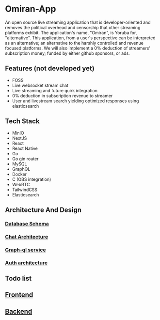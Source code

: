 # Omiran-App

An open source live streaming application that is developer-oriented and removes the political overhead and censorship that other streaming platforms exhibit. The application's name, "Omiran", is Yoruba for, "alternative". This application, from a user's perspective can be interpreted as an alternative; an alternative to the harshly controlled and revenue focused platforms. We will also implement a 0% deduction of streamers' subscription money; funded by either github sponsors, or ads.

## Features (not developed yet)

- FOSS
- Live websocket stream chat
- Live streaming and future quirk integration
- 0% deduction in subscription revenue to streamer
- User and livestream search yielding optimized responses using elasticsearch

## Tech Stack

- MinIO 
- NextJS
- React
- React Native 
- Go 
- Go gin router
- MySQL
- GraphQL
- Docker
- C (OBS integration)
- WebRTC
- TailwindCSS
- Elasticsearch

## Architecture And Design

### [Database Schema](database-schema.md)

### [Chat Architecture](architecture-prototypes/chat.png)

### [Graph-ql service](architecture-prototypes/view_data_querying_architecture.png)

### [Auth architecture](architecture-prototypes/auth-architecture.png)

## Todo list

## [Frontend](frontend.md)

## [Backend](backend.md)
